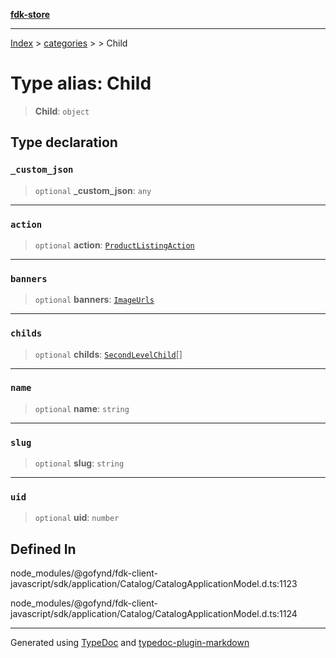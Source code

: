 [**fdk-store**](../../../README.md)
***

[Index](../../../API.md) > [categories](../../README.md) > [<internal>](../README.md) > Child

# Type alias: Child

> **Child**: `object`

## Type declaration

### `_custom_json`

> `optional` **\_custom\_json**: `any`

***

### `action`

> `optional` **action**: [`ProductListingAction`](../../../brands/internal_/type-aliases/type-alias.ProductListingAction.md)

***

### `banners`

> `optional` **banners**: [`ImageUrls`](../../../brands/internal_/type-aliases/type-alias.ImageUrls.md)

***

### `childs`

> `optional` **childs**: [`SecondLevelChild`](type-alias.SecondLevelChild.md)[]

***

### `name`

> `optional` **name**: `string`

***

### `slug`

> `optional` **slug**: `string`

***

### `uid`

> `optional` **uid**: `number`

## Defined In

node\_modules/@gofynd/fdk-client-javascript/sdk/application/Catalog/CatalogApplicationModel.d.ts:1123

node\_modules/@gofynd/fdk-client-javascript/sdk/application/Catalog/CatalogApplicationModel.d.ts:1124

***
Generated using [TypeDoc](https://typedoc.org/) and [typedoc-plugin-markdown](https://www.npmjs.com/package/typedoc-plugin-markdown)
